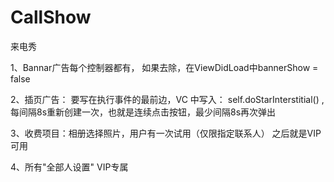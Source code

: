 # CallShow
来电秀

1、Bannar广告每个控制器都有， 
如果去除，在ViewDidLoad中bannerShow = false

2、插页广告：
要写在执行事件的最前边，VC 中写入：  self.doStarInterstitial()
,每间隔8s重新创建一次，也就是连续点击按钮，最少间隔8s再次弹出

3、收费项目：相册选择照片，用户有一次试用（仅限指定联系人）
之后就是VIP可用

4、所有"全部人设置" VIP专属
